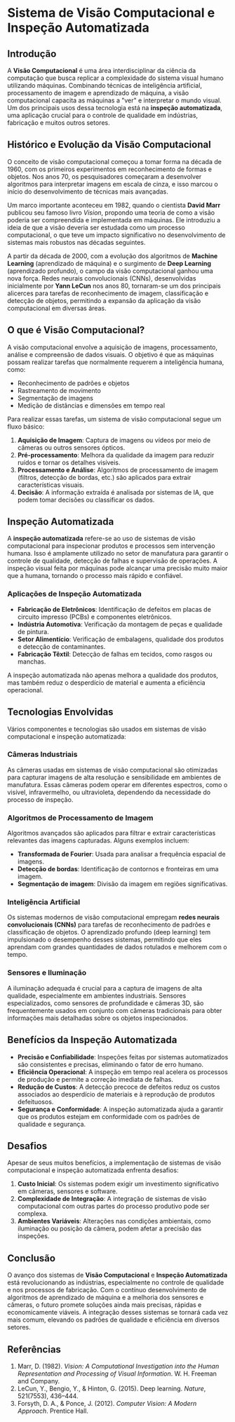 # Sistema de Visão Computacional e Inspeção Automatizada

## Introdução
A **Visão Computacional** é uma área interdisciplinar da ciência da computação que busca replicar a complexidade do sistema visual humano utilizando máquinas. Combinando técnicas de inteligência artificial, processamento de imagem e aprendizado de máquina, a visão computacional capacita as máquinas a "ver" e interpretar o mundo visual. Um dos principais usos dessa tecnologia está na **inspeção automatizada**, uma aplicação crucial para o controle de qualidade em indústrias, fabricação e muitos outros setores.

## Histórico e Evolução da Visão Computacional
O conceito de visão computacional começou a tomar forma na década de 1960, com os primeiros experimentos em reconhecimento de formas e objetos. Nos anos 70, os pesquisadores começaram a desenvolver algoritmos para interpretar imagens em escala de cinza, e isso marcou o início do desenvolvimento de técnicas mais avançadas.

Um marco importante aconteceu em 1982, quando o cientista **David Marr** publicou seu famoso livro *Vision*, propondo uma teoria de como a visão poderia ser compreendida e implementada em máquinas. Ele introduziu a ideia de que a visão deveria ser estudada como um processo computacional, o que teve um impacto significativo no desenvolvimento de sistemas mais robustos nas décadas seguintes.

A partir da década de 2000, com a evolução dos algoritmos de **Machine Learning** (aprendizado de máquina) e o surgimento de **Deep Learning** (aprendizado profundo), o campo da visão computacional ganhou uma nova força. Redes neurais convolucionais (CNNs), desenvolvidas inicialmente por **Yann LeCun** nos anos 80, tornaram-se um dos principais alicerces para tarefas de reconhecimento de imagem, classificação e detecção de objetos, permitindo a expansão da aplicação da visão computacional em diversas áreas.

## O que é Visão Computacional?
A visão computacional envolve a aquisição de imagens, processamento, análise e compreensão de dados visuais. O objetivo é que as máquinas possam realizar tarefas que normalmente requerem a inteligência humana, como:

- Reconhecimento de padrões e objetos
- Rastreamento de movimento
- Segmentação de imagens
- Medição de distâncias e dimensões em tempo real

Para realizar essas tarefas, um sistema de visão computacional segue um fluxo básico:

1. **Aquisição de Imagem**: Captura de imagens ou vídeos por meio de câmeras ou outros sensores ópticos.
2. **Pré-processamento**: Melhora da qualidade da imagem para reduzir ruídos e tornar os detalhes visíveis.
3. **Processamento e Análise**: Algoritmos de processamento de imagem (filtros, detecção de bordas, etc.) são aplicados para extrair características visuais.
4. **Decisão**: A informação extraída é analisada por sistemas de IA, que podem tomar decisões ou classificar os dados.

## Inspeção Automatizada
A **inspeção automatizada** refere-se ao uso de sistemas de visão computacional para inspecionar produtos e processos sem intervenção humana. Isso é amplamente utilizado no setor de manufatura para garantir o controle de qualidade, detecção de falhas e supervisão de operações. A inspeção visual feita por máquinas pode alcançar uma precisão muito maior que a humana, tornando o processo mais rápido e confiável.

### Aplicações de Inspeção Automatizada
- **Fabricação de Eletrônicos**: Identificação de defeitos em placas de circuito impresso (PCBs) e componentes eletrônicos.
- **Indústria Automotiva**: Verificação da montagem de peças e qualidade de pintura.
- **Setor Alimentício**: Verificação de embalagens, qualidade dos produtos e detecção de contaminantes.
- **Fabricação Têxtil**: Detecção de falhas em tecidos, como rasgos ou manchas.

A inspeção automatizada não apenas melhora a qualidade dos produtos, mas também reduz o desperdício de material e aumenta a eficiência operacional.

## Tecnologias Envolvidas
Vários componentes e tecnologias são usados em sistemas de visão computacional e inspeção automatizada:

### Câmeras Industriais
As câmeras usadas em sistemas de visão computacional são otimizadas para capturar imagens de alta resolução e sensibilidade em ambientes de manufatura. Essas câmeras podem operar em diferentes espectros, como o visível, infravermelho, ou ultravioleta, dependendo da necessidade do processo de inspeção.

### Algoritmos de Processamento de Imagem
Algoritmos avançados são aplicados para filtrar e extrair características relevantes das imagens capturadas. Alguns exemplos incluem:

- **Transformada de Fourier**: Usada para analisar a frequência espacial de imagens.
- **Detecção de bordas**: Identificação de contornos e fronteiras em uma imagem.
- **Segmentação de imagem**: Divisão da imagem em regiões significativas.

### Inteligência Artificial
Os sistemas modernos de visão computacional empregam **redes neurais convolucionais (CNNs)** para tarefas de reconhecimento de padrões e classificação de objetos. O aprendizado profundo (deep learning) tem impulsionado o desempenho desses sistemas, permitindo que eles aprendam com grandes quantidades de dados rotulados e melhorem com o tempo.

### Sensores e Iluminação
A iluminação adequada é crucial para a captura de imagens de alta qualidade, especialmente em ambientes industriais. Sensores especializados, como sensores de profundidade e câmeras 3D, são frequentemente usados em conjunto com câmeras tradicionais para obter informações mais detalhadas sobre os objetos inspecionados.

## Benefícios da Inspeção Automatizada
- **Precisão e Confiabilidade**: Inspeções feitas por sistemas automatizados são consistentes e precisas, eliminando o fator de erro humano.
- **Eficiência Operacional**: A inspeção em tempo real acelera os processos de produção e permite a correção imediata de falhas.
- **Redução de Custos**: A detecção precoce de defeitos reduz os custos associados ao desperdício de materiais e à reprodução de produtos defeituosos.
- **Segurança e Conformidade**: A inspeção automatizada ajuda a garantir que os produtos estejam em conformidade com os padrões de qualidade e segurança.

## Desafios
Apesar de seus muitos benefícios, a implementação de sistemas de visão computacional e inspeção automatizada enfrenta desafios:

1. **Custo Inicial**: Os sistemas podem exigir um investimento significativo em câmeras, sensores e software.
2. **Complexidade de Integração**: A integração de sistemas de visão computacional com outras partes do processo produtivo pode ser complexa.
3. **Ambientes Variáveis**: Alterações nas condições ambientais, como iluminação ou posição da câmera, podem afetar a precisão das inspeções.

## Conclusão
O avanço dos sistemas de **Visão Computacional** e **Inspeção Automatizada** está revolucionando as indústrias, especialmente no controle de qualidade e nos processos de fabricação. Com o contínuo desenvolvimento de algoritmos de aprendizado de máquina e a melhoria dos sensores e câmeras, o futuro promete soluções ainda mais precisas, rápidas e economicamente viáveis. A integração desses sistemas se tornará cada vez mais comum, elevando os padrões de qualidade e eficiência em diversos setores.

## Referências
1. Marr, D. (1982). *Vision: A Computational Investigation into the Human Representation and Processing of Visual Information*. W. H. Freeman and Company.
2. LeCun, Y., Bengio, Y., & Hinton, G. (2015). Deep learning. *Nature*, 521(7553), 436–444.
3. Forsyth, D. A., & Ponce, J. (2012). *Computer Vision: A Modern Approach*. Prentice Hall.


